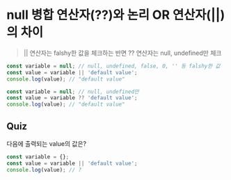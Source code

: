 # null 병합 연산자(??)와 논리 OR 연산자(||)의 차이

> || 연산자는 falshy한 값을 체크하는 반면 ?? 연산자는 null, undefined만 체크

```javascript
const variable = null; // null, undefined, false, 0, '' 등 falshy한 값
const value = variable || 'default value';
console.log(value); // "default value"
```

```javascript
const variable = null; // null, undefined만
const value = variable ?? 'default value';
console.log(value); // "default value"
```

## Quiz

다음에 출력되는 value의 값은?

```javascript
const variable = {};
const value = variable || 'default value';
console.log(value); // ?
```
